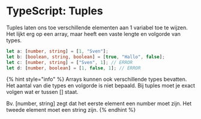 # TypeScript: Tuples

Tuples laten ons toe verschillende elementen aan 1 variabel toe te wijzen. Het lijkt erg op een array, maar heeft een vaste lengte en volgorde van types.

```typescript
let a: [number, string] = [1, "Sven"];
let b: [boolean, string, boolean] = [true, "Hallo", false];
let c: [number, string] = ["Sven", 1]; // ERROR
let d: [number, boolean] = [1, false, 1]; // ERROR
```

{% hint style="info" %}
Arrays kunnen ook verschillende types bevatten. Het aantal van die types en volgorde is niet bepaald. Bij tuples moet je exact volgen wat er tussen \[] staat.&#x20;

Bv. \[number, string] zegt dat het eerste element een number moet zijn. Het tweede element moet een string zijn.
{% endhint %}


